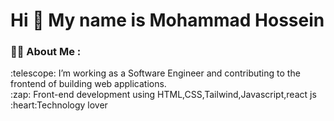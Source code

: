 <div id="header" >
  <h1>  Hi 👋 My name is Mohammad Hossein </h1>
</div>
 <h3>👨‍💻 About Me :</h3>
<div>
   :telescope:  I’m working as a Software Engineer and contributing to the frontend of building web applications.</br>
   :zap: Front-end development using HTML,CSS,Tailwind,Javascript,react js </br>
   :heart:Technology lover
</div>

<!--
**mohammad-pro/mohammad-pro** is a ✨ _special_ ✨ repository because its `README.md` (this file) appears on your GitHub profile.

Here are some ideas to get you started:

- 🔭 I’m currently working on ...
- 🌱 I’m currently learning ...
- 👯 I’m looking to collaborate on ...
- 🤔 I’m looking for help with ...
- 💬 Ask me about ...
- 📫 How to reach me: ...
- 😄 Pronouns: ...
- ⚡ Fun fact: ...
-->
